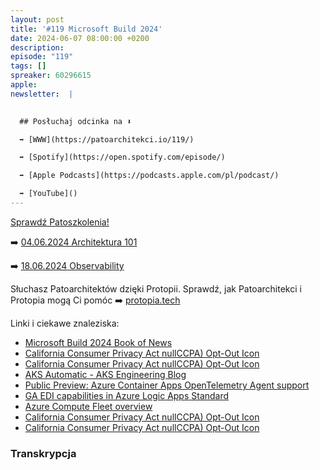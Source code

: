 ```yaml
---
layout: post
title: '#119 Microsoft Build 2024'
date: 2024-06-07 08:00:00 +0200
description: 
episode: "119"
tags: []
spreaker: 60296615
apple: 
newsletter:  |
  

  ## Posłuchaj odcinka na ⬇️

  ➡️ [WWW](https://patoarchitekci.io/119/)

  ➡️ [Spotify](https://open.spotify.com/episode/)

  ➡️ [Apple Podcasts](https://podcasts.apple.com/pl/podcast/)

  ➡️ [YouTube]()
---
```

[Sprawdź Patoszkolenia!](https://patoarchitekci.io/szkolenia/)

➡️ [04.06.2024 Architektura 101](https://app.easycart.pl/checkout/78499600/04062024-architektura-101)

➡️ [18.06.2024 Observability](https://app.easycart.pl/checkout/78499600/062024-observabiity)



Słuchasz Patoarchitektów dzięki Protopii. Sprawdź, jak Patoarchitekci i Protopia mogą Ci pomóc ➡️ [protopia.tech](https://protopia.tech/)

Linki i ciekawe znaleziska:

- [Microsoft Build 2024 Book of News](https://news.microsoft.com/build-2024-book-of-news/)
- [California Consumer Privacy Act nullCCPA) Opt-Out Icon](https://techcommunity.microsoft.com/t5/apps-on-azure-blog/what-s-new-in-azure-container-apps-at-build-24/ba-p/4144691)
- [California Consumer Privacy Act nullCCPA) Opt-Out Icon](https://techcommunity.microsoft.com/t5/apps-on-azure-blog/aks-at-build-enhancing-security-reliability-and-ease-of-use-for/ba-p/4146701)
- [AKS Automatic - AKS Engineering Blog](https://azure.github.io/AKS/2024/05/22/aks-automatic)
- [Public Preview: Azure Container Apps OpenTelemetry Agent support  ](https://azure.microsoft.com/en-us/updates/public-preview-azure-container-apps-open-telemetry-collector-support/)
- [GA EDI capabilities in Azure Logic Apps Standard  ](https://azure.microsoft.com/en-us/updates/ga-edi-capabilities-in-azure-logic-apps-standard/)
- [Azure Compute Fleet overview  ](https://learn.microsoft.com/en-us/azure/azure-compute-fleet/overview)
- [California Consumer Privacy Act nullCCPA) Opt-Out Icon](https://techcommunity.microsoft.com/t5/azure-compute-blog/announcing-the-preview-of-new-azure-vms-based-on-the-azure/ba-p/4146353)
- [California Consumer Privacy Act nullCCPA) Opt-Out Icon](https://techcommunity.microsoft.com/t5/ai-azure-ai-services-blog/azure-ai-search-now-supports-ai-vision-multimodal-and-ai-studio/ba-p/4136743)

### Transkrypcja

